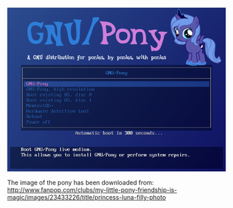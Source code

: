![Preview](https://github.com/GNU-Pony/artwork/blob/master/SYSLINUX/vesamenu/4:3/luna+young/preview.png)

The image of the pony has been downloaded from:
    http://www.fanpop.com/clubs/my-little-pony-friendship-is-magic/images/23433226/title/princess-luna-filly-photo
